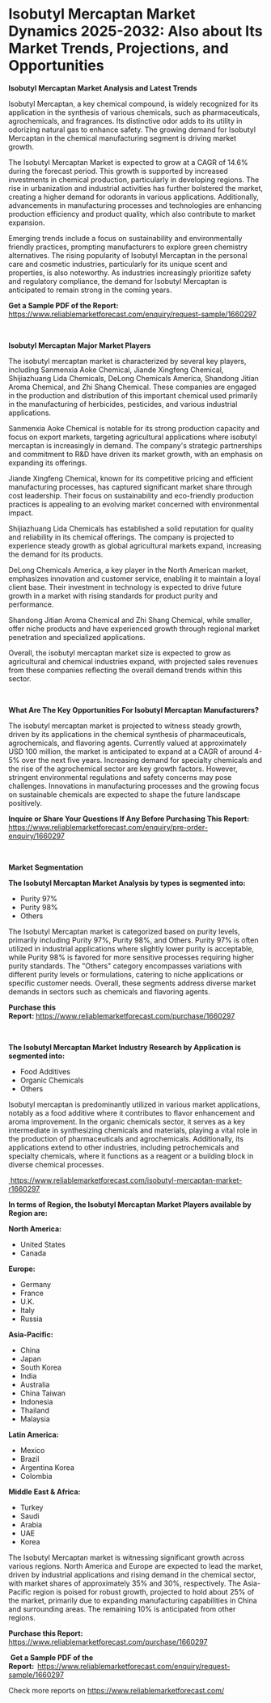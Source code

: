 <p><h1>Isobutyl Mercaptan Market Dynamics 2025-2032: Also about Its Market Trends, Projections, and Opportunities</h1></p><p><strong>Isobutyl Mercaptan Market Analysis and Latest Trends</strong></p>
<p><p>Isobutyl Mercaptan, a key chemical compound, is widely recognized for its application in the synthesis of various chemicals, such as pharmaceuticals, agrochemicals, and fragrances. Its distinctive odor adds to its utility in odorizing natural gas to enhance safety. The growing demand for Isobutyl Mercaptan in the chemical manufacturing segment is driving market growth.</p><p>The Isobutyl Mercaptan Market is expected to grow at a CAGR of 14.6% during the forecast period. This growth is supported by increased investments in chemical production, particularly in developing regions. The rise in urbanization and industrial activities has further bolstered the market, creating a higher demand for odorants in various applications. Additionally, advancements in manufacturing processes and technologies are enhancing production efficiency and product quality, which also contribute to market expansion.</p><p>Emerging trends include a focus on sustainability and environmentally friendly practices, prompting manufacturers to explore green chemistry alternatives. The rising popularity of Isobutyl Mercaptan in the personal care and cosmetic industries, particularly for its unique scent and properties, is also noteworthy. As industries increasingly prioritize safety and regulatory compliance, the demand for Isobutyl Mercaptan is anticipated to remain strong in the coming years.</p></p>
<p><strong>Get a Sample PDF of the Report:&nbsp;</strong> <a href="https://www.reliablemarketforecast.com/enquiry/request-sample/1660297?utm_campaign=2243&utm_medium=2&utm_source=Github&utm_content=ia&utm_term=30012025&utm_id=isobutyl-mercaptan">https://www.reliablemarketforecast.com/enquiry/request-sample/1660297</a></p>
<p>&nbsp;</p>
<p><strong>Isobutyl Mercaptan Major Market Players</strong></p>
<p><p>The isobutyl mercaptan market is characterized by several key players, including Sanmenxia Aoke Chemical, Jiande Xingfeng Chemical, Shijiazhuang Lida Chemicals, DeLong Chemicals America, Shandong Jitian Aroma Chemical, and Zhi Shang Chemical. These companies are engaged in the production and distribution of this important chemical used primarily in the manufacturing of herbicides, pesticides, and various industrial applications.</p><p>Sanmenxia Aoke Chemical is notable for its strong production capacity and focus on export markets, targeting agricultural applications where isobutyl mercaptan is increasingly in demand. The company's strategic partnerships and commitment to R&D have driven its market growth, with an emphasis on expanding its offerings.</p><p>Jiande Xingfeng Chemical, known for its competitive pricing and efficient manufacturing processes, has captured significant market share through cost leadership. Their focus on sustainability and eco-friendly production practices is appealing to an evolving market concerned with environmental impact.</p><p>Shijiazhuang Lida Chemicals has established a solid reputation for quality and reliability in its chemical offerings. The company is projected to experience steady growth as global agricultural markets expand, increasing the demand for its products.</p><p>DeLong Chemicals America, a key player in the North American market, emphasizes innovation and customer service, enabling it to maintain a loyal client base. Their investment in technology is expected to drive future growth in a market with rising standards for product purity and performance.</p><p>Shandong Jitian Aroma Chemical and Zhi Shang Chemical, while smaller, offer niche products and have experienced growth through regional market penetration and specialized applications.</p><p>Overall, the isobutyl mercaptan market size is expected to grow as agricultural and chemical industries expand, with projected sales revenues from these companies reflecting the overall demand trends within this sector.</p></p>
<p>&nbsp;</p>
<p><strong>What Are The Key Opportunities For Isobutyl Mercaptan Manufacturers?</strong></p>
<p><p>The isobutyl mercaptan market is projected to witness steady growth, driven by its applications in the chemical synthesis of pharmaceuticals, agrochemicals, and flavoring agents. Currently valued at approximately USD 100 million, the market is anticipated to expand at a CAGR of around 4-5% over the next five years. Increasing demand for specialty chemicals and the rise of the agrochemical sector are key growth factors. However, stringent environmental regulations and safety concerns may pose challenges. Innovations in manufacturing processes and the growing focus on sustainable chemicals are expected to shape the future landscape positively.</p></p>
<p><strong>Inquire or Share Your Questions If Any Before Purchasing This Report:</strong> <a href="https://www.reliablemarketforecast.com/enquiry/pre-order-enquiry/1660297?utm_campaign=2243&utm_medium=2&utm_source=Github&utm_content=ia&utm_term=30012025&utm_id=isobutyl-mercaptan">https://www.reliablemarketforecast.com/enquiry/pre-order-enquiry/1660297</a></p>
<p>&nbsp;</p>
<p><strong>Market Segmentation</strong></p>
<p><strong>The Isobutyl Mercaptan Market Analysis by types is segmented into:</strong></p>
<p><ul><li>Purity 97%</li><li>Purity 98%</li><li>Others</li></ul></p>
<p><p>The Isobutyl Mercaptan market is categorized based on purity levels, primarily including Purity 97%, Purity 98%, and Others. Purity 97% is often utilized in industrial applications where slightly lower purity is acceptable, while Purity 98% is favored for more sensitive processes requiring higher purity standards. The "Others" category encompasses variations with different purity levels or formulations, catering to niche applications or specific customer needs. Overall, these segments address diverse market demands in sectors such as chemicals and flavoring agents.</p></p>
<p><strong>Purchase this Report:&nbsp;</strong><a href="https://www.reliablemarketforecast.com/purchase/1660297?utm_campaign=2243&utm_medium=2&utm_source=Github&utm_content=ia&utm_term=30012025&utm_id=isobutyl-mercaptan">https://www.reliablemarketforecast.com/purchase/1660297</a></p>
<p>&nbsp;</p>
<p><strong>The Isobutyl Mercaptan Market Industry Research by Application is segmented into:</strong></p>
<p><ul><li>Food Additives</li><li>Organic Chemicals</li><li>Others</li></ul></p>
<p><p>Isobutyl mercaptan is predominantly utilized in various market applications, notably as a food additive where it contributes to flavor enhancement and aroma improvement. In the organic chemicals sector, it serves as a key intermediate in synthesizing chemicals and materials, playing a vital role in the production of pharmaceuticals and agrochemicals. Additionally, its applications extend to other industries, including petrochemicals and specialty chemicals, where it functions as a reagent or a building block in diverse chemical processes.</p></p>
<p><a href="https://www.reliablemarketforecast.com/isobutyl-mercaptan-market-r1660297?utm_campaign=2243&utm_medium=2&utm_source=Github&utm_content=ia&utm_term=30012025&utm_id=isobutyl-mercaptan">&nbsp;https://www.reliablemarketforecast.com/isobutyl-mercaptan-market-r1660297</a></p>
<p><strong>In terms of Region, the Isobutyl Mercaptan Market Players available by Region are:</strong></p>
<p>
    <p> <strong> North America: </strong>
        <ul>
            <li>United States</li>
            <li>Canada</li>
        </ul>
        </p> 
    <p> <strong> Europe: </strong>
        <ul>
            <li>Germany</li>
            <li>France</li>
            <li>U.K.</li>
            <li>Italy</li>
            <li>Russia</li>
        </ul>
        </p> 
    <p> <strong> Asia-Pacific: </strong>
        <ul>
            <li>China</li>
            <li>Japan</li>
            <li>South Korea</li>
            <li>India</li>
            <li>Australia</li>
            <li>China Taiwan</li>
            <li>Indonesia</li>
            <li>Thailand</li>
            <li>Malaysia</li>
        </ul>
        </p> 
    <p> <strong> Latin America: </strong>
        <ul>
            <li>Mexico</li>
            <li>Brazil</li>
            <li>Argentina Korea</li>
            <li>Colombia</li>
        </ul>
        </p> 
    <p> <strong> Middle East & Africa: </strong>
        <ul>
            <li>Turkey</li>
            <li>Saudi</li>
            <li>Arabia</li>
            <li>UAE</li>
            <li>Korea</li>
        </ul>
    </p>
    </p>
<p><p>The Isobutyl Mercaptan market is witnessing significant growth across various regions. North America and Europe are expected to lead the market, driven by industrial applications and rising demand in the chemical sector, with market shares of approximately 35% and 30%, respectively. The Asia-Pacific region is poised for robust growth, projected to hold about 25% of the market, primarily due to expanding manufacturing capabilities in China and surrounding areas. The remaining 10% is anticipated from other regions.</p></p>
<p><strong>Purchase this Report: </strong><a href="https://www.reliablemarketforecast.com/purchase/1660297?utm_campaign=2243&utm_medium=2&utm_source=Github&utm_content=ia&utm_term=30012025&utm_id=isobutyl-mercaptan">https://www.reliablemarketforecast.com/purchase/1660297</a></p>
<p>&nbsp;<strong>Get a Sample PDF of the Report:&nbsp;&nbsp;</strong><a href="https://www.reliablemarketforecast.com/enquiry/request-sample/1660297?utm_campaign=2243&utm_medium=2&utm_source=Github&utm_content=ia&utm_term=30012025&utm_id=isobutyl-mercaptan">https://www.reliablemarketforecast.com/enquiry/request-sample/1660297</a></p>
<p><strong></strong></p>
<p>Check more reports on <a href="https://www.reliablemarketforecast.com/?utm_campaign=2243&utm_medium=2&utm_source=Github&utm_content=ia&utm_term=30012025&utm_id=isobutyl-mercaptan">https://www.reliablemarketforecast.com/</a></p>